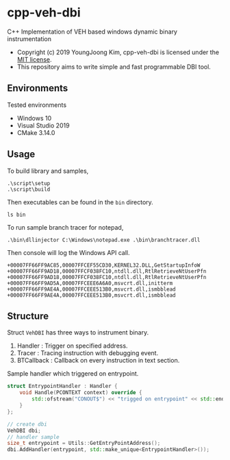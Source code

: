 # cpp-veh-dbi
C++ Implementation of VEH based windows dynamic binary instrumentation

- Copyright (c) 2019 YoungJoong Kim, cpp-veh-dbi is licensed under the [MIT license](./LICENSE).
- This repository aims to write simple and fast programmable DBI tool.

## Environments
Tested environments
- Windows 10
- Visual Studio 2019
- CMake 3.14.0

## Usage
To build library and samples,
```
.\script\setup
.\script\build
```
Then executables can be found in the `bin` directory.
```
ls bin
```
To run sample branch tracer for notepad,
```
.\bin\dllinjector C:\Windows\notepad.exe .\bin\branchtracer.dll
```
Then console will log the Windows API call.
```
+00007FF66FF9AC85,00007FFCEF55CD30,KERNEL32.DLL,GetStartupInfoW
+00007FF66FF9AD18,00007FFCF038FC10,ntdll.dll,RtlRetrieveNtUserPfn
+00007FF66FF9AD18,00007FFCF038FC10,ntdll.dll,RtlRetrieveNtUserPfn
+00007FF66FF9AD5A,00007FFCEEE6A6A0,msvcrt.dll,initterm
+00007FF66FF9AE4A,00007FFCEEE513B0,msvcrt.dll,ismbblead
+00007FF66FF9AE4A,00007FFCEEE513B0,msvcrt.dll,ismbblead
```

## Structure
Struct `VehDBI` has three ways to instrument binary.
1. Handler : Trigger on specified address.
2. Tracer : Tracing instruction with debugging event.
3. BTCallback : Callback on every instruction in text section.

Sample handler which triggered on entrypoint.
```c++
struct EntrypointHandler : Handler {
    void Handle(PCONTEXT context) override {
        std::ofstream("CONOUT$") << "trigged on entrypoint" << std::endl;
    }
};

// create dbi
VehDBI dbi;
// handler sample
size_t entrypoint = Utils::GetEntryPointAddress();
dbi.AddHandler(entrypoint, std::make_unique<EntrypointHandler>());
```